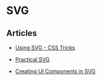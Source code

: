 # SVG

## Articles

* [Using SVG - CSS Tricks](https://css-tricks.com/using-svg/)

* [Practical SVG](https://alistapart.com/article/practical-svg/)

* [Creating UI Components in SVG](https://css-tricks.com/creating-ui-components-in-svg/)